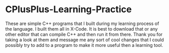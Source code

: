 # CPlusPlus-Learning-Practice
These are simple C++ programs that I built during my learning process of the language. I built them all
in X-Code. It is best to download that or any other editor that can compile C++ and then run it from there.
Thank you for taking a look at them and message me any sort of cool changes that I could possibly try to add to 
a program to make it more useful then a learning tool.
